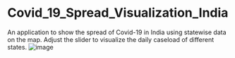 # Covid_19_Spread_Visualization_India
An application to show the spread of Covid-19 in India using statewise data on the map. Adjust the slider to visualize the daily caseload of different states.
![image](https://user-images.githubusercontent.com/65825273/127040886-928fbe6b-92ed-4aa6-b004-37fa9ef4dba7.png)

